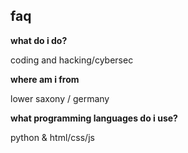 ## faq

**what do i do?**

coding and hacking/cybersec

**where am i from**

lower saxony / germany

**what programming languages do i use?**

python & html/css/js

<!--
**collin-rxr/collin-rxr** is a ✨ _special_ ✨ repository because its `README.md` (this file) appears on your GitHub profile.

Here are some ideas to get you started:

- 🔭 I’m currently working on ...
- 🌱 I’m currently learning ...
- 👯 I’m looking to collaborate on ...
- 🤔 I’m looking for help with ...
- 💬 Ask me about ...
- 📫 How to reach me: ...
- 😄 Pronouns: ...
- ⚡ Fun fact: ...
-->
